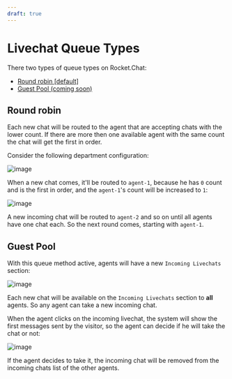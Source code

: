 ```yaml
---
draft: true
---
```


# Livechat Queue Types

There two types of queue types on Rocket.Chat:

- [Round robin [default]](#round-robin)
- [Guest Pool (coming soon)](#guest-pool)

## Round robin

Each new chat will be routed to the agent that are accepting chats with the lower count.
If there are more then one available agent with the same count the chat will get the first in order.

Consider the following department configuration:

![image](image1.png)

When a new chat comes, it'll be routed to `agent-1`, because he has `0` count and is the first in order,
and the `agent-1`'s count will be increased to `1`:

![image](image2.png)

A new incoming chat will be routed to `agent-2` and so on until all agents have one chat each.
So the next round comes, starting with `agent-1`.

## Guest Pool

With this queue method active, agents will have a new `Incoming Livechats` section:

![image](https://cloud.githubusercontent.com/assets/8620042/15939957/a10bb994-2e3f-11e6-81ff-9b5c96046137.png)

Each new chat will be available on the `Incoming Livechats` section to **all** agents. So any agent can
take a new incoming chat.

When the agent clicks on the incoming livechat, the system will show the first messages sent by the visitor, so the
agent can decide if he will take the chat or not:

![image](https://cloud.githubusercontent.com/assets/8620042/15939960/a31a5b64-2e3f-11e6-9a99-f375b66e6a9d.png)

If the agent decides to take it, the incoming chat will be removed from the incoming chats list of the other agents.

